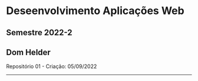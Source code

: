 # Deseenvolvimento Aplicações Web
## Semestre 2022-2 
## Dom Helder
Repositório 01 - Criação: 05/09/2022

---
